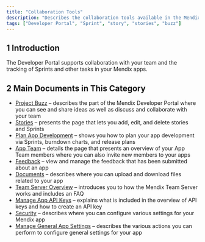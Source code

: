 ```yaml
---
title: "Collaboration Tools"
description: "Describes the collaboration tools available in the Mendix Developer Portal."
tags: ["Developer Portal", "Sprint", "story", "stories", "buzz"]
---
```


## 1 Introduction

The Developer Portal supports collaboration with your team and the tracking of Sprints and other tasks in your Mendix apps.

## 2 Main Documents in This Category

* [Project Buzz](project-buzz) – describes the part of the Mendix Developer Portal where you can see and share ideas as well as discuss and collaborate with your team
* [Stories](stories) – presents the page that lets you add, edit, and delete stories and Sprints
* [Plan App Development](planning-development) – shows you how to plan your app development via Sprints, burndown charts, and release plans
* [App Team](team) – details the page that presents an overview of your App Team members where you can also invite new members to your apps
* [Feedback](feedback) – view and manage the feedback that has been submitted about an app
* [Documents](documents) – describes where you can upload and download files related to your app
* [Team Server Overview](team-server) – introduces you to how the Mendix Team Server works and includes an FAQ
* [Manage App API Keys](api-key) – explains what is included in the overview of API keys and how to create an API key
* [Security](security) – describes where you can configure various settings for your Mendix app
* [Manage General App Settings](general-settings) – describes the various actions you can perform to configure general settings for your app